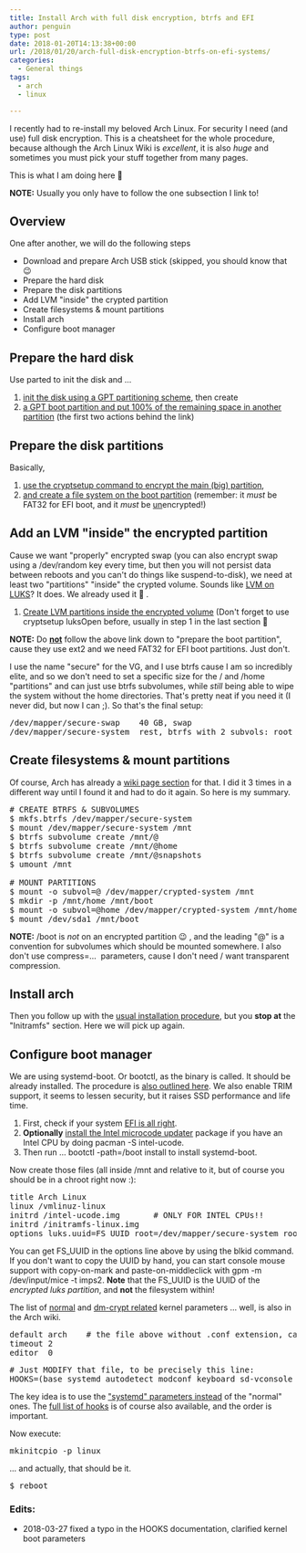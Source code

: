 ```yaml
---
title: Install Arch with full disk encryption, btrfs and EFI
author: penguin
type: post
date: 2018-01-20T14:13:38+00:00
url: /2018/01/20/arch-full-disk-encryption-btrfs-on-efi-systems/
categories:
  - General things
tags:
  - arch
  - linux

---
```

I recently had to re-install my beloved Arch Linux. For security I need (and use) full disk encryption. This is a cheatsheet for the whole procedure, because although the Arch Linux Wiki is _excellent_, it is also _huge_ and sometimes you must pick your stuff together from many pages.

This is what I am doing here 🙂

**NOTE:** Usually you only have to follow the one subsection I link to!

## Overview

One after another, we will do the following steps

  * Download and prepare Arch USB stick (skipped, you should know that 😉
  * Prepare the hard disk
  * Prepare the disk partitions
  * Add LVM "inside" the crypted partition
  * Create filesystems & mount partitions
  * Install arch
  * Configure boot manager

## Prepare the hard disk

Use <span class="lang:default decode:true crayon-inline">parted</span> to init the disk and ...

  1. [init the disk using a GPT partitioning scheme][1], then create
  2. [a GPT boot partition and put 100% of the remaining space in another partition][2] (the first two actions behind the link)

## Prepare the disk partitions

Basically,

  1. [use the <span class="lang:default decode:true crayon-inline">cryptsetup</span> command to encrypt the main (big) partition][3],
  2. [and create a file system on the boot partition][4] (remember: it _must_ be FAT32 for EFI boot, and it _must_ be <span style="text-decoration: underline;">un</span>encrypted!)

## Add an LVM "inside" the encrypted partition

Cause we want "properly" encrypted swap (you can also encrypt swap using a <span class="lang:default decode:true crayon-inline">/dev/random</span> key every time, but then you will not persist data between reboots and you can't do things like suspend-to-disk), we need at least two "partitions" "inside" the crypted volume. Sounds like [LVM on LUKS][5]? It does. We already used it 🙂 .

  1. [Create LVM partitions inside the encrypted volume][6] (Don't forget to use <span class="lang:default decode:true crayon-inline">cryptsetup luksOpen</span> before, usually in step 1 in the last section 🙂

**NOTE:** Do **<span style="text-decoration: underline;">not</span>** follow the above link down to "prepare the boot partition", cause they use ext2 and we need FAT32 for EFI boot partitions. Just don't.

I use the name "secure" for the VG, and I use btrfs cause I am so incredibly elite, and so we don't need to set a specific size for the <span class="lang:default decode:true crayon-inline">/</span> and <span class="lang:default decode:true crayon-inline">/home</span> "partitions" and can just use btrfs subvolumes, while _still_ being able to wipe the system without the home directories. That's pretty neat if you need it (I never did, but now I can ;). So that's the final setup:

<pre class="lang:default decode:true" title="LVM layout of encrypted patition">/dev/mapper/secure-swap    40 GB, swap
/dev/mapper/secure-system  rest, btrfs with 2 subvols: root & home
</pre>

## Create filesystems & mount partitions

Of course, Arch has already a [wiki page section][7] for that. I did it 3 times in a different way until I found it and had to do it again. So here is my summary.

<pre class="lang:default decode:true" title="prepare filesystems for installation"># CREATE BTRFS & SUBVOLUMES
$ mkfs.btrfs /dev/mapper/secure-system
$ mount /dev/mapper/secure-system /mnt
$ btrfs subvolume create /mnt/@
$ btrfs subvolume create /mnt/@home
$ btrfs subvolume create /mnt/@snapshots 
$ umount /mnt

# MOUNT PARTITIONS
$ mount -o subvol=@ /dev/mapper/crypted-system /mnt
$ mkdir -p /mnt/home /mnt/boot
$ mount -o subvol=@home /dev/mapper/crypted-system /mnt/home
$ mount /dev/sda1 /mnt/boot
</pre>

**NOTE:** <span class="lang:default decode:true crayon-inline ">/boot</span> is _not_ on an encrypted partition 😉 , and the leading "<span class="lang:default decode:true crayon-inline">@</span>" is a convention for subvolumes which should be mounted somewhere. I also don't use <span class="lang:default decode:true crayon-inline ">compress=...</span>  parameters, cause I don't need / want transparent compression.

## Install arch

Then you follow up with the [usual installation procedure][8], but you **stop at** the "Initramfs" section. Here we will pick up again.

## Configure boot manager

We are using systemd-boot. Or <span class="lang:default decode:true crayon-inline">bootctl</span>, as the binary is called. It should be already installed. The procedure is [also outlined here][9]. We also enable TRIM support, it seems to lessen security, but it raises SSD performance and life time.

  1. First, check if your system [EFI is all right][10].
  2. **Optionally** [install the Intel microcode updater][11] package if you have an Intel CPU by doing <span class="lang:default decode:true crayon-inline">pacman -S intel-ucode</span>.
  3. Then run ... <span class="lang:default decode:true crayon-inline">bootctl -path=/boot install</span> to install systemd-boot.

Now create those files (all inside <span class="lang:default decode:true crayon-inline ">/mnt</span> and relative to it, but of course you should be in a chroot right now :):

<pre class="lang:default decode:true" title="/boot/loader/entries/arch.conf">title Arch Linux
linux /vmlinuz-linux
initrd /intel-ucode.img       # ONLY FOR INTEL CPUs!!
initrd /initramfs-linux.img
options luks.uuid=FS_UUID root=/dev/mapper/secure-system rootflags=subvol=@ rd.luks.options=discard</pre>

You can get FS_UUID in the options line above by using the <span class="lang:default decode:true crayon-inline ">blkid</span> command. If you don't want to copy the UUID by hand, you can start console mouse support with copy-on-mark and paste-on-middleclick with <span class="lang:default decode:true crayon-inline">gpm -m /dev/input/mice -t imps2</span>. **Note** that the FS_UUID is the UUID of the _encrypted luks partition_, and **not** the filesystem within!

The list of [normal][12] and [dm-crypt related][13] kernel parameters ... well, is also in the Arch wiki.

<pre class="lang:default decode:true " title="/boot/loader/loader.conf">default arch    # the file above without .conf extension, can have wildcards!!
timeout 2
editor  0</pre>

<pre class="lang:default decode:true" title="/etc/mkinitcpio.conf"># Just MODIFY that file, to be precisely this line:
HOOKS=(base systemd autodetect modconf keyboard sd-vconsole block sd-encrypt sd-lvm2 filesystems fsck)</pre>

The key idea is to use the ["systemd" parameters instead][14] of the "normal" ones. The [full list of hooks][15] is of course also available, and the order is important.

Now execute:

<pre class="lang:default decode:true" title="create new initrd">mkinitcpio -p linux</pre>

... and actually, that should be it.

<pre class="lang:default decode:true " title="reboot :)">$ reboot</pre>

### Edits:

  * 2018-03-27 fixed a typo in the HOOKS documentation, clarified kernel boot parameters

 [1]: https://wiki.archlinux.org/index.php/GNU_Parted#Create_new_partition_table
 [2]: https://wiki.archlinux.org/index.php/GNU_Parted#UEFI.2FGPT_examples
 [3]: https://wiki.archlinux.org/index.php/Dm-crypt/Encrypting_an_entire_system#Preparing_the_disk_2
 [4]: https://wiki.archlinux.org/index.php/EFI_System_Partition#Format_the_partition
 [5]: https://wiki.archlinux.org/index.php/Dm-crypt/Encrypting_an_entire_system#LVM_on_LUKS
 [6]: https://wiki.archlinux.org/index.php/Dm-crypt/Encrypting_an_entire_system#Preparing_the_logical_volumes
 [7]: https://wiki.archlinux.org/index.php/Dm-crypt/Encrypting_an_entire_system#Creating_btrfs_subvolumes
 [8]: https://wiki.archlinux.org/index.php/Installation_guide#Installation
 [9]: https://wiki.archlinux.org/index.php/Systemd-boot
 [10]: https://wiki.archlinux.org/index.php/Unified_Extensible_Firmware_Interface#Requirements_for_UEFI_variable_support
 [11]: https://wiki.archlinux.org/index.php/Microcode#Installation
 [12]: https://wiki.archlinux.org/index.php/kernel_parameters#Parameter_list
 [13]: https://wiki.archlinux.org/index.php/dm-crypt/System_configuration#Using_sd-encrypt_hook
 [14]: https://wiki.archlinux.org/index.php/Dm-crypt/System_configuration#mkinitcpio
 [15]: https://wiki.archlinux.org/index.php/mkinitcpio#HOOKS
